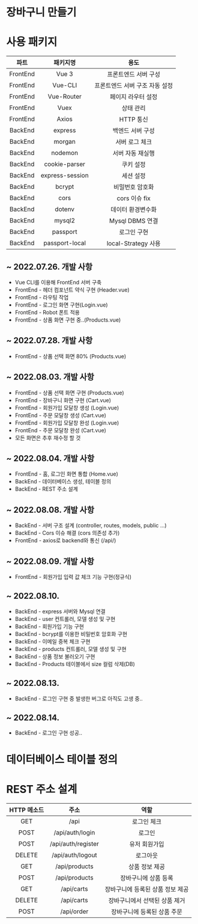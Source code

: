 # 장바구니 만들기

# 사용 패키지
|파트|패키지명|용도|
|:--:|:--:|:--:|
|FrontEnd|Vue 3|프론트엔드 서버 구성|
|FrontEnd|Vue-CLI|프론트엔드 서버 구조 자동 설정|
|FrontEnd|Vue-Router|페이지 라우터 설정|
|FrontEnd|Vuex|상태 관리|
|FrontEnd|Axios|HTTP 통신|
|BackEnd|express|백엔드 서버 구성|
|BackEnd|morgan|서버 로그 체크|
|BackEnd|nodemon|서버 자동 재실행|
|BackEnd|cookie-parser|쿠키 설정|
|BackEnd|express-session|세션 설정|
|BackEnd|bcrypt|비밀번호 암호화|
|BackEnd|cors|cors 이슈 fix|
|BackEnd|dotenv|데이터 환경변수화|
|BackEnd|mysql2|Mysql DBMS 연결|
|BackEnd|passport|로그인 구현|
|BackEnd|passport-local|local-Strategy 사용|


## ~ 2022.07.26. 개발 사항
* Vue CLI를 이용해 FrontEnd 서버 구축
* FrontEnd - 헤더 컴포넌트 약식 구현 (Header.vue)
* FrontEnd - 라우팅 작업
* FrontEnd - 로그인 화면 구현(Login.vue)
* FrontEnd - Robot 폰트 적용
* FrontEnd - 상품 화면 구현 중..(Products.vue)


## ~ 2022.07.28. 개발 사항
* FrontEnd - 상품 선택 화면 80% (Products.vue)


## ~ 2022.08.03. 개발 사항
* FrontEnd - 상품 선택 화면 구현 (Products.vue)
* FrontEnd - 장바구니 화면 구현 (Cart.vue)
* FrontEnd - 회원가입 모달창 생성 (Login.vue)
* FrontEnd - 주문 모달창 생성 (Cart.vue)
* FrontEnd - 회원가입 모달창 완성 (Login.vue)
* FrontEnd - 주문 모달창 완성 (Cart.vue)
* 모든 화면은 추후 재수정 할 것


## ~ 2022.08.04. 개발 사항
* FrontEnd - 홈, 로그인 화면 통합 (Home.vue)
* BackEnd - 데이터베이스 생성, 테이블 정의
* BackEnd - REST 주소 설계


## ~ 2022.08.08. 개발 사항
* BackEnd - 서버 구조 설계 (controller, routes, models, public ...)
* BackEnd - Cors 이슈 해결 (cors 의존성 추가)
* FrontEnd - axios로 backend와 통신 (/api/)


## ~ 2022.08.09. 개발 사항
* FrontEnd - 회원가입 입력 값 체크 기능 구현(정규식)


## ~ 2022.08.10.
* BackEnd - express 서버와 Mysql 연결
* BackEnd - user 컨트롤러, 모델 생성 및 구현
* BackEnd - 회원가입 기능 구현
* BackEnd - bcrypt를 이용한 비밀번호 암호화 구현
* BackEnd - 이메일 중복 체크 구현
* BackEnd - products 컨트롤러, 모델 생성 및 구현
* BackEnd - 상품 정보 불러오기 구현
* BackEnd - Products 테이블에서 size 컬럼 삭제(DB)


## ~ 2022.08.13.
* BackEnd - 로그인 구현 중 발생한 버그로 아직도 고생 중..


## ~ 2022.08.14.
* BackEnd - 로그인 구현 성공..


# 데이터베이스 테이블 정의


# REST 주소 설계
|HTTP 메소드|주소|역할|
|:--:|:--:|:--:|
|GET|/api|로그인 체크|
|POST|/api/auth/login|로그인|
|POST|/api/auth/register|유저 회원가입|
|DELETE|/api/auth/logout|로그아웃|
|GET|/api/products|상품 정보 제공|
|POST|/api/products|장바구니에 상품 등록|
|GET|/api/carts|장바구니에 등록된 상품 정보 제공|
|DELETE|/api/carts|장바구니에서 선택된 상품 제거|
|POST|/api/order|장바구니에 등록된 상품 주문|
